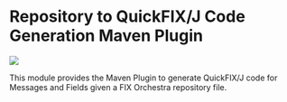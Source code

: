 # Repository to QuickFIX/J Code Generation Maven Plugin

![](../../FIXorchestraLogo.png)

This module provides the Maven Plugin to generate QuickFIX/J code for Messages and Fields given a FIX Orchestra repository file.

